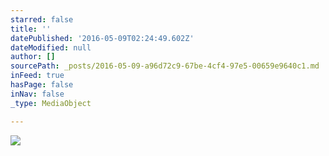```yaml
---
starred: false
title: ''
datePublished: '2016-05-09T02:24:49.602Z'
dateModified: null
author: []
sourcePath: _posts/2016-05-09-a96d72c9-67be-4cf4-97e5-00659e9640c1.md
inFeed: true
hasPage: false
inNav: false
_type: MediaObject

---
```

![](https://the-grid-user-content.s3-us-west-2.amazonaws.com/cea004ed-c2b4-4095-8dba-f8123ecbcd7e.jpg)
